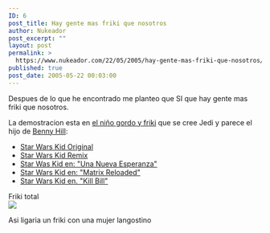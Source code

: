 ```yaml
---
ID: 6
post_title: Hay gente mas friki que nosotros
author: Nukeador
post_excerpt: ""
layout: post
permalink: >
  https://www.nukeador.com/22/05/2005/hay-gente-mas-friki-que-nosotros/
published: true
post_date: 2005-05-22 00:03:00
---
```

Despues de lo que he encontrado me planteo que SI que hay gente mas friki que nosotros.

La demostracion esta en <a href="http://www.locoarts.com.ar/swkid4.jpg">el niño gordo y friki</a> que se cree Jedi y parece el hijo de <a href="http://www.jedimaster.net/bennyhill.jpg">Benny Hill</a>:

<ul>   <li><a href="http://www.locoarts.com.ar/SWK-Original.wmv">Star Wars Kid Original</a></li>   <li><a href="http://www.locoarts.com.ar/SWK-Remix.wmv">Star Wars Kid Remix</a></li>   <li><a href="http://www.locoarts.com.ar/SWK-ANewHope.wmv">Star Was Kid en: "Una Nueva Esperanza"</a></li>   <li><a href="http://www.locoarts.com.ar/SWK-Reloaded.wmv">Star Wars Kid en: "Matrix Reloaded"</a></li>   <li><a href="http://www.locoarts.com.ar/SWK-KillBill.wmv">Star Wars Kid en. "Kill Bill"</a></li> </ul> Friki total

<div><img src="http://photos1.blogger.com/img/268/5883/640/frikiliga.jpg" border="0" /><p>Asi ligaria un friki con una mujer langostino</div>